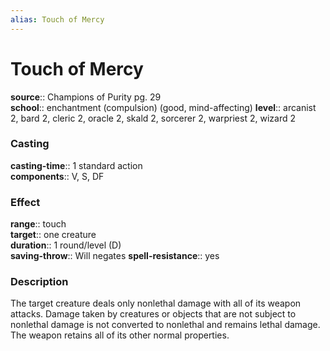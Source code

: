 ```yaml
---
alias: Touch of Mercy
---
```


# Touch of Mercy 

**source**:: Champions of Purity pg. 29  
**school**:: enchantment (compulsion) (good, mind-affecting)
**level**:: arcanist 2, bard 2, cleric 2, oracle 2, skald 2, sorcerer 2, warpriest 2, wizard 2

### Casting 

**casting-time**:: 1 standard action  
**components**:: V, S, DF

### Effect 

**range**:: touch  
**target**:: one creature  
**duration**:: 1 round/level (D)  
**saving-throw**:: Will negates
**spell-resistance**:: yes

### Description 

The target creature deals only nonlethal damage with all of its weapon attacks. Damage taken by creatures or objects that are not subject to nonlethal damage is not converted to nonlethal and remains lethal damage. The weapon retains all of its other normal properties.

